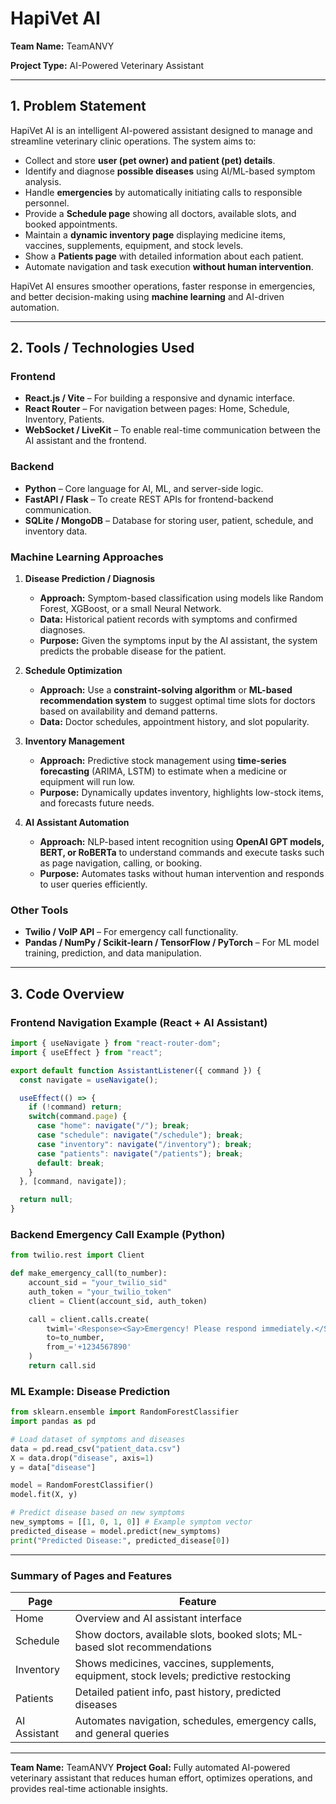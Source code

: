 # HapiVet AI

**Team Name:** TeamANVY

**Project Type:** AI-Powered Veterinary Assistant

---

## 1. Problem Statement

HapiVet AI is an intelligent AI-powered assistant designed to manage and streamline veterinary clinic operations. The system aims to:

* Collect and store **user (pet owner) and patient (pet) details**.
* Identify and diagnose **possible diseases** using AI/ML-based symptom analysis.
* Handle **emergencies** by automatically initiating calls to responsible personnel.
* Provide a **Schedule page** showing all doctors, available slots, and booked appointments.
* Maintain a **dynamic inventory page** displaying medicine items, vaccines, supplements, equipment, and stock levels.
* Show a **Patients page** with detailed information about each patient.
* Automate navigation and task execution **without human intervention**.

HapiVet AI ensures smoother operations, faster response in emergencies, and better decision-making using **machine learning** and AI-driven automation.

---

## 2. Tools / Technologies Used

### **Frontend**

* **React.js / Vite** – For building a responsive and dynamic interface.
* **React Router** – For navigation between pages: Home, Schedule, Inventory, Patients.
* **WebSocket / LiveKit** – To enable real-time communication between the AI assistant and the frontend.

### **Backend**

* **Python** – Core language for AI, ML, and server-side logic.
* **FastAPI / Flask** – To create REST APIs for frontend-backend communication.
* **SQLite / MongoDB** – Database for storing user, patient, schedule, and inventory data.

### **Machine Learning Approaches**

1. **Disease Prediction / Diagnosis**

   * **Approach:** Symptom-based classification using models like Random Forest, XGBoost, or a small Neural Network.
   * **Data:** Historical patient records with symptoms and confirmed diagnoses.
   * **Purpose:** Given the symptoms input by the AI assistant, the system predicts the probable disease for the patient.

2. **Schedule Optimization**

   * **Approach:** Use a **constraint-solving algorithm** or **ML-based recommendation system** to suggest optimal time slots for doctors based on availability and demand patterns.
   * **Data:** Doctor schedules, appointment history, and slot popularity.

3. **Inventory Management**

   * **Approach:** Predictive stock management using **time-series forecasting** (ARIMA, LSTM) to estimate when a medicine or equipment will run low.
   * **Purpose:** Dynamically updates inventory, highlights low-stock items, and forecasts future needs.

4. **AI Assistant Automation**

   * **Approach:** NLP-based intent recognition using **OpenAI GPT models, BERT, or RoBERTa** to understand commands and execute tasks such as page navigation, calling, or booking.
   * **Purpose:** Automates tasks without human intervention and responds to user queries efficiently.

### **Other Tools**

* **Twilio / VoIP API** – For emergency call functionality.
* **Pandas / NumPy / Scikit-learn / TensorFlow / PyTorch** – For ML model training, prediction, and data manipulation.

---

## 3. Code Overview

### **Frontend Navigation Example (React + AI Assistant)**

```jsx
import { useNavigate } from "react-router-dom";
import { useEffect } from "react";

export default function AssistantListener({ command }) {
  const navigate = useNavigate();

  useEffect(() => {
    if (!command) return;
    switch(command.page) {
      case "home": navigate("/"); break;
      case "schedule": navigate("/schedule"); break;
      case "inventory": navigate("/inventory"); break;
      case "patients": navigate("/patients"); break;
      default: break;
    }
  }, [command, navigate]);

  return null;
}
```

### **Backend Emergency Call Example (Python)**

```python
from twilio.rest import Client

def make_emergency_call(to_number):
    account_sid = "your_twilio_sid"
    auth_token = "your_twilio_token"
    client = Client(account_sid, auth_token)

    call = client.calls.create(
        twiml='<Response><Say>Emergency! Please respond immediately.</Say></Response>',
        to=to_number,
        from_='+1234567890'
    )
    return call.sid
```

### **ML Example: Disease Prediction**

```python
from sklearn.ensemble import RandomForestClassifier
import pandas as pd

# Load dataset of symptoms and diseases
data = pd.read_csv("patient_data.csv")
X = data.drop("disease", axis=1)
y = data["disease"]

model = RandomForestClassifier()
model.fit(X, y)

# Predict disease based on new symptoms
new_symptoms = [[1, 0, 1, 0]] # Example symptom vector
predicted_disease = model.predict(new_symptoms)
print("Predicted Disease:", predicted_disease[0])
```

---

### Summary of Pages and Features

| Page         | Feature                                                                                |
| ------------ | -------------------------------------------------------------------------------------- |
| Home         | Overview and AI assistant interface                                                    |
| Schedule     | Show doctors, available slots, booked slots; ML-based slot recommendations             |
| Inventory    | Shows medicines, vaccines, supplements, equipment, stock levels; predictive restocking |
| Patients     | Detailed patient info, past history, predicted diseases                                |
| AI Assistant | Automates navigation, schedules, emergency calls, and general queries                  |

---

**Team Name:** TeamANVY
**Project Goal:** Fully automated AI-powered veterinary assistant that reduces human effort, optimizes operations, and provides real-time actionable insights.

